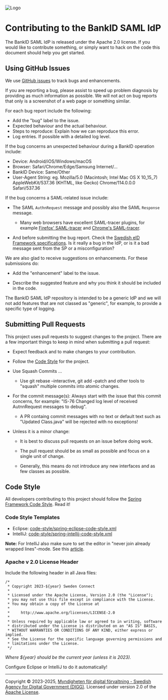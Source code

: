 ![Logo](docs/images/sweden-connect.png)

# Contributing to the BankID SAML IdP

The BankID SAML IdP is released under the Apache 2.0 license. If you would like to contribute something, or simply want to hack on the code this document should help you get started.

## Using GitHub Issues

We use [GitHub issues](https://github.com/swedenconnect/bankid-saml-idp/issues) to track bugs and enhancements.

If you are reporting a bug, please assist to speed up problem diagnosis by providing as much information as possible. We will not act on bug reports that only is a screenshot of a web page or something similar. 

For each bug report include the following:

- Add the "bug" label to the issue.
- Expected behaviour and the actual behaviour.
- Steps to reproduce: Explain how we can reproduce this error.
- Log entries. If possible with a detailed log level.

If the bug concerns an unexpected behaviour during a BankID operation include:

- Device: Android/iOS/Windows/macOS
- Browser: Safari/Chrome/Edge/Samsung Internet/...
- BankID Device: Same/Other
- User-Agent String: eg. Mozilla/5.0 (Macintosh; Intel Mac OS X 10_15_7) AppleWebKit/537.36 (KHTML, like Gecko) Chrome/114.0.0.0 Safari/537.36
  
If the bug concerns a SAML-related issue include:

- The SAML `AuthnRequest` message and possibly also the SAML `Response` message.
  - Many web browsers have excellent SAML-tracer plugins, for example [Firefox' SAML-tracer](https://addons.mozilla.org/en-US/android/addon/saml-tracer/) and [Chrome's SAML-tracer](https://chrome.google.com/webstore/detail/saml-tracer/mpdajninpobndbfcldcmbpnnbhibjmch).
  
- And before submitting the bug report. Check the [Swedish eID Framework specifications](https://docs.swedenconnect.se/technical-framework/). Is it really a bug in the IdP, or is it a bad message sent from the SP or a misconfiguration?

We are also glad to receive suggestions on enhancements. For these submissions do:

- Add the "enhancement" label to the issue.

- Describe the suggested feature and why you think it should be included in the code.

The BankID SAML IdP repository is intended to be a generic IdP and we will not add features that
are not classed as "generic", for example, to provide a specific type of logging.

## Submitting Pull Requests

This project uses pull requests to suggest changes to the project. There are a few important things to keep in mind when submitting a pull request:

- Expect feedback and to make changes to your contribution.

- Follow the [Code Style](#code-style) for the project.

- Use Squash Commits ...
  - Use git rebase –interactive, git add –patch and other tools to "squash" multiple commits into atomic changes.
  
- For the commit message(s): Always start with the issue that this commit concerns, for example: "IS-76 Changed log level of received AutnnRequest messages to debug".

  - A PR containg commit messages with no text or default text such as "Updated Class.java" will be rejected with no exceptions!

- Unless it is a minor change:

  - It is best to discuss pull requests on an issue before doing work.

  - The pull request should be as small as possible and focus on a single unit of change.

  - Generally, this means do not introduce any new interfaces and as few classes as possible.

<a name="code-style"></a>
## Code Style

All developers contributing to this project should follow the [Spring Framework Code Style](https://github.com/spring-projects/spring-framework/wiki/Code-Style). Read it!

### Code Style Templates


- Eclipse: [code-style/spring-eclipse-code-style.xml](code-style/spring-eclipse-code-style.xml)
- IntelliJ: [code-style/spring-intellij-code-style.xml](code-style/spring-intellij-code-style.xml)

**Note:** For IntelliJ also make sure to set the editor in "never join already wrapped lines"-mode. See this [article](https://intellij-support.jetbrains.com/hc/en-us/community/posts/360006393539-How-to-prevent-IntelliJ-from-changing-file-formatting-if-lines-meet-hard-wrap-constraints-).

### Apache v 2.0 License Header

Include the following header in all Java files:

```
/*
 * Copyright 2023-${year} Sweden Connect
 *
 * Licensed under the Apache License, Version 2.0 (the "License");
 * you may not use this file except in compliance with the License.
 * You may obtain a copy of the License at
 *
 *     http://www.apache.org/licenses/LICENSE-2.0
 *
 * Unless required by applicable law or agreed to in writing, software
 * distributed under the License is distributed on an "AS IS" BASIS,
 * WITHOUT WARRANTIES OR CONDITIONS OF ANY KIND, either express or implied.
 * See the License for the specific language governing permissions and
 * limitations under the License.
 */
```

*Where ${year} should be the current year (unless it is 2023).*

Configure Eclipse or IntelliJ to do it automatically!

-----

Copyright &copy; 2023-2025, [Myndigheten för digital förvaltning - Swedish Agency for Digital Government (DIGG)](http://www.digg.se). Licensed under version 2.0 of the [Apache License](http://www.apache.org/licenses/LICENSE-2.0).


